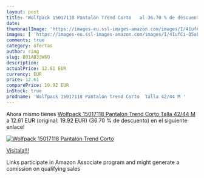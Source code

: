 ```yaml
---
layout: post
title: 'Wolfpack 15017118 Pantalón Trend Corto   al 36.70 % de descuento'
date: 
thumbnailImage: 'https://images-eu.ssl-images-amazon.com/images/I/41ufCi-Q5aL._SL200_.jpg'
images: [ 'https://images-eu.ssl-images-amazon.com/images/I/41ufCi-Q5aL._SL200_.jpg' ]
comments: true
category: ofertas
author: ring
slug: B01AB33W6O
description:
actualPrice: 12.61 EUR
currency: EUR
price: 12.61
comparePrice: 19.92 EUR
inStock: true
prodname: 'Wolfpack 15017118 Pantalón Trend Corto  Talla 42/44 M '
---
```


Ahora mismo tienes [Wolfpack 15017118 Pantalón Trend Corto  Talla 42/44 M ](https://www.amazon.es/dp/B01AB33W6O/?tag=tolees-21) a 12.61 EUR (original: 19.92 EUR) (36.70 %  de descuento) en el siguiente enlace!

[![Wolfpack 15017118 Pantalón Trend Corto  ](https://images-eu.ssl-images-amazon.com/images/I/41ufCi-Q5aL._SL200_.jpg)](https://www.amazon.es/dp/B01AB33W6O/?tag=tolees-21)

[Visítala!!!](https://www.amazon.es/dp/B01AB33W6O/?tag=tolees-21)

Links participate in Amazon Associate program and might generate a comission on qualifying sales
